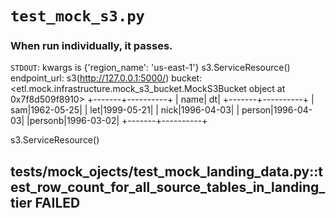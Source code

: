 # `test_mock_s3.py`

### When run individually, it passes.
`STDOUT`:
kwargs is {'region_name': 'us-east-1'}
s3.ServiceResource()
endpoint_url: s3(http://127.0.0.1:5000/)
bucket: <etl.mock.infrastructure.mock_s3_bucket.MockS3Bucket object at 0x7f8d509f8910>
+-------+----------+
|   name|        dt|
+-------+----------+
|    sam|1962-05-25|
|    let|1999-05-21|
|   nick|1996-04-03|
| person|1996-04-03|
|personb|1996-03-02|
+-------+----------+

s3.ServiceResource()

## tests/mock_ojects/test_mock_landing_data.py::test_row_count_for_all_source_tables_in_landing_tier FAILED  
